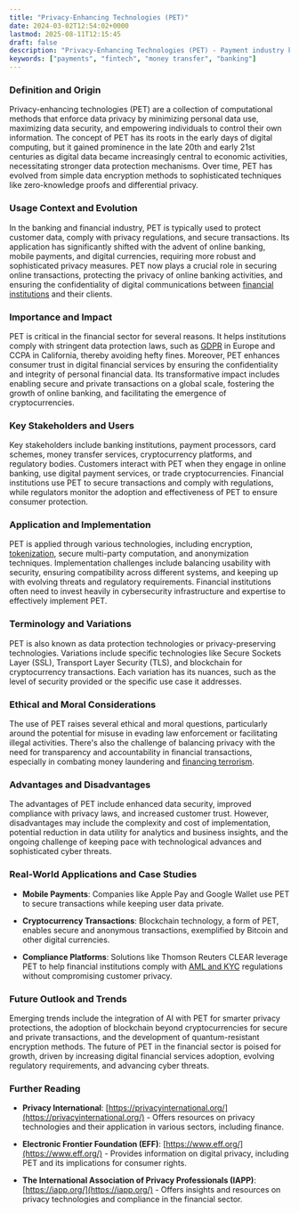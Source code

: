 ```yaml
---
title: "Privacy-Enhancing Technologies (PET)"
date: 2024-03-02T12:54:02+0000
lastmod: 2025-08-11T12:15:45
draft: false
description: "Privacy-Enhancing Technologies (PET) - Payment industry knowledge and insights"
keywords: ["payments", "fintech", "money transfer", "banking"]
---
```


### Definition and Origin

Privacy-enhancing technologies (PET) are a collection of computational methods that enforce data privacy by minimizing personal data use, maximizing data security, and empowering individuals to control their own information. The concept of PET has its roots in the early days of digital computing, but it gained prominence in the late 20th and early 21st centuries as digital data became increasingly central to economic activities, necessitating stronger data protection mechanisms. Over time, PET has evolved from simple data encryption methods to sophisticated techniques like zero-knowledge proofs and differential privacy.

### Usage Context and Evolution

In the banking and financial industry, PET is typically used to protect customer data, comply with privacy regulations, and secure transactions. Its application has significantly shifted with the advent of online banking, mobile payments, and digital currencies, requiring more robust and sophisticated privacy measures. PET now plays a crucial role in securing online transactions, protecting the privacy of online banking activities, and ensuring the confidentiality of digital communications between [financial institutions](https://faisalkhanllc.xyz/resources/payments-wiki/f/financial-institution-fi/) and their clients.

### Importance and Impact

PET is critical in the financial sector for several reasons. It helps institutions comply with stringent data protection laws, such as [GDPR](https://faisalkhan.com/learn/explainers/general-data-protection-regulation-gdpr/) in Europe and CCPA in California, thereby avoiding hefty fines. Moreover, PET enhances consumer trust in digital financial services by ensuring the confidentiality and integrity of personal financial data. Its transformative impact includes enabling secure and private transactions on a global scale, fostering the growth of online banking, and facilitating the emergence of cryptocurrencies.

### Key Stakeholders and Users

Key stakeholders include banking institutions, payment processors, card schemes, money transfer services, cryptocurrency platforms, and regulatory bodies. Customers interact with PET when they engage in online banking, use digital payment services, or trade cryptocurrencies. Financial institutions use PET to secure transactions and comply with regulations, while regulators monitor the adoption and effectiveness of PET to ensure consumer protection.

### Application and Implementation

PET is applied through various technologies, including encryption, [tokenization](https://faisalkhanllc.xyz/resources/payments-wiki/t/tokenization/), secure multi-party computation, and anonymization techniques. Implementation challenges include balancing usability with security, ensuring compatibility across different systems, and keeping up with evolving threats and regulatory requirements. Financial institutions often need to invest heavily in cybersecurity infrastructure and expertise to effectively implement PET.

### Terminology and Variations

PET is also known as data protection technologies or privacy-preserving technologies. Variations include specific technologies like Secure Sockets Layer (SSL), Transport Layer Security (TLS), and blockchain for cryptocurrency transactions. Each variation has its nuances, such as the level of security provided or the specific use case it addresses.

### Ethical and Moral Considerations

The use of PET raises several ethical and moral questions, particularly around the potential for misuse in evading law enforcement or facilitating illegal activities. There's also the challenge of balancing privacy with the need for transparency and accountability in financial transactions, especially in combating money laundering and [financing terrorism](https://faisalkhanllc.xyz/resources/payments-wiki/t/terrorist-financing-tf/).

### Advantages and Disadvantages

The advantages of PET include enhanced data security, improved compliance with privacy laws, and increased customer trust. However, disadvantages may include the complexity and cost of implementation, potential reduction in data utility for analytics and business insights, and the ongoing challenge of keeping pace with technological advances and sophisticated cyber threats.

### Real-World Applications and Case Studies

- **Mobile Payments**: Companies like Apple Pay and Google Wallet use PET to secure transactions while keeping user data private.

- **Cryptocurrency Transactions**: Blockchain technology, a form of PET, enables secure and anonymous transactions, exemplified by Bitcoin and other digital currencies.

- **Compliance Platforms**: Solutions like Thomson Reuters CLEAR leverage PET to help financial institutions comply with [AML and KYC](https://faisalkhanllc.xyz/resources/payments-wiki/k/know-your-customer-kyc-anti-money-laundering-aml/) regulations without compromising customer privacy.

### Future Outlook and Trends

Emerging trends include the integration of AI with PET for smarter privacy protections, the adoption of blockchain beyond cryptocurrencies for secure and private transactions, and the development of quantum-resistant encryption methods. The future of PET in the financial sector is poised for growth, driven by increasing digital financial services adoption, evolving regulatory requirements, and advancing cyber threats.

### Further Reading

- **Privacy International**: [https://privacyinternational.org/](https://privacyinternational.org/) - Offers resources on privacy technologies and their application in various sectors, including finance.

- **Electronic Frontier Foundation (EFF)**: [https://www.eff.org/](https://www.eff.org/) - Provides information on digital privacy, including PET and its implications for consumer rights.

- **The International Association of Privacy Professionals (IAPP)**: [https://iapp.org/](https://iapp.org/) - Offers insights and resources on privacy technologies and compliance in the financial sector.